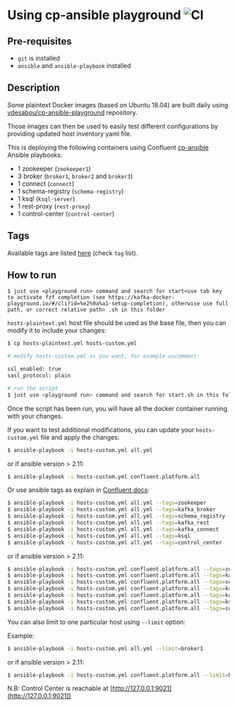 # Using cp-ansible playground ![CI](https://github.com/vdesabou/cp-ansible-playground/workflows/CI/badge.svg?branch=master)



## Pre-requisites

* `git` is installed
* `ansible` and `ansible-playbook` installed

## Description

Some plaintext Docker images (based on Ubuntu 18.04) are built daily using [vdesabou/cp-ansible-playground](https://github.com/vdesabou/cp-ansible-playground) repository.

Those images can then be used to easily test different configurations by providing updated host inventory yaml file.

This is deploying the following containers using Confluent [cp-ansible](https://docs.confluent.io/current/installation/installing_cp/cp-ansible.html) Ansible playbooks:

* 1 zookeeper (`zookeeper1`)
* 3 broker (`broker1`, `broker2` and `broker3`)
* 1 connect (`connect`)
* 1 schema-registry (`schema-registry`)
* 1 ksql (`ksql-server`)
* 1 rest-proxy (`rest-proxy`)
* 1 control-center (`control-center`)

## Tags

Available tags are listed [here](https://github.com/vdesabou/cp-ansible-playground/blob/master/.github/workflows/run-regression.yml) (check `tag` list).

## How to run

```
$ just use <playground run> command and search for start<use tab key to activate fzf completion (see https://kafka-docker-playground.io/#/cli?id=%e2%9a%a1-setup-completion), otherwise use full path, or correct relative path> .sh in this folder
```

`hosts-plaintext.yml` host file should be used as the base file, then you can modify it to include your changes:

```bash
$ cp hosts-plaintext.yml hosts-custom.yml

# modify hosts-custom.yml as you want, for example uncomment:

ssl_enabled: true
sasl_protocol: plain

# run the script
$ just use <playground run> command and search for start.sh in this folder
```

Once the script has been run, you will have all the docker container running with your changes.

If you want to test additional modifications, you can update your `hosts-custom.yml` file and apply the changes:

```bash
$ ansible-playbook -i hosts-custom.yml all.yml
```

or if ansible version > 2.11:

```bash
$ ansible-playbook -i hosts-custom.yml confluent.platform.all
```

Or use ansible tags as explain in [Confluent docs](https://docs.confluent.io/current/installation/cp-ansible/ansible-install.html#installing-cp):

```bash
$ ansible-playbook -i hosts-custom.yml all.yml --tags=zookeeper
$ ansible-playbook -i hosts-custom.yml all.yml --tags=kafka_broker
$ ansible-playbook -i hosts-custom.yml all.yml --tags=schema_registry
$ ansible-playbook -i hosts-custom.yml all.yml --tags=kafka_rest
$ ansible-playbook -i hosts-custom.yml all.yml --tags=kafka_connect
$ ansible-playbook -i hosts-custom.yml all.yml --tags=ksql
$ ansible-playbook -i hosts-custom.yml all.yml --tags=control_center
```

or if ansible version > 2.11:

```bash
$ ansible-playbook -i hosts-custom.yml confluent.platform.all --tags=zookeeper
$ ansible-playbook -i hosts-custom.yml confluent.platform.all --tags=kafka_broker
$ ansible-playbook -i hosts-custom.yml confluent.platform.all --tags=schema_registry
$ ansible-playbook -i hosts-custom.yml confluent.platform.all --tags=kafka_rest
$ ansible-playbook -i hosts-custom.yml confluent.platform.all --tags=kafka_connect
$ ansible-playbook -i hosts-custom.yml confluent.platform.all --tags=ksql
$ ansible-playbook -i hosts-custom.yml confluent.platform.all --tags=control_center
```


You can also limit to one particular host using `--limit` option:

Example:

```bash
$ ansible-playbook -i hosts-custom.yml all.yml --limit=broker1
```

or if ansible version > 2.11:

```bash
$ ansible-playbook -i hosts-custom.yml confluent.platform.all --limit=broker1
```


N.B: Control Center is reachable at [http://127.0.0.1:9021](http://127.0.0.1:9021])